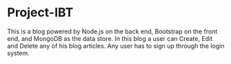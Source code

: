 # Project-IBT
 This is a blog powered by Node.js on the back end, Bootstrap on the front end, and MongoDB as the data store. In this blog a user can Create, Edit and Delete any of his blog articles. Any user has to sign up through the login system. 
